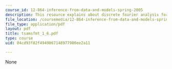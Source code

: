 ```yaml
---
course_id: 12-864-inference-from-data-and-models-spring-2005
description: This resource explains about discrete fourier analysis for a problem.
file_location: /coursemedia/12-864-inference-from-data-and-models-spring-2005/04cd93f82f4949867148977900ee2a11_tsamsfmt_1_6.pdf
file_type: application/pdf
layout: pdf
title: tsamsfmt_1_6.pdf
type: course
uid: 04cd93f82f4949867148977900ee2a11

---
```

None